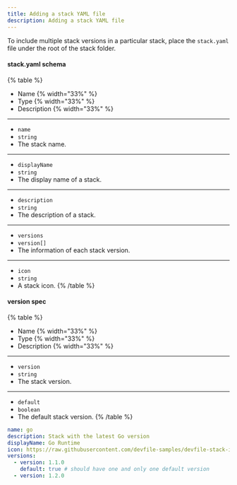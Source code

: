```yaml
---
title: Adding a stack YAML file
description: Adding a stack YAML file
---
```


To include multiple stack versions in a particular stack, place the
`stack.yaml` file under the root of the stack folder.

#### stack.yaml schema

{% table %}
* Name {% width="33%" %}
* Type {% width="33%" %}
* Description {% width="33%" %}
---
* `name`
* `string`
* The stack name.
---
* `displayName`
* `string`
* The display name of a stack.
---
* `description`
* `string`
* The description of a stack.
---
* `versions`
* `version[]`
* The information of each stack version.
---
* `icon`
* `string`
* A stack icon.
{% /table %}

#### version spec

{% table %}
* Name {% width="33%" %}
* Type {% width="33%" %}
* Description {% width="33%" %}
---
* `version`
* `string`
* The stack version.
---
* `default`
* `boolean`
* The default stack version.
{% /table %}

```yaml {% title="extraDevfileEntries.yaml sample" filename="devfile.yaml" %}
name: go
description: Stack with the latest Go version
displayName: Go Runtime
icon: https://raw.githubusercontent.com/devfile-samples/devfile-stack-icons/main/golang.svg
versions:
  - version: 1.1.0
    default: true # should have one and only one default version
  - version: 1.2.0
```
